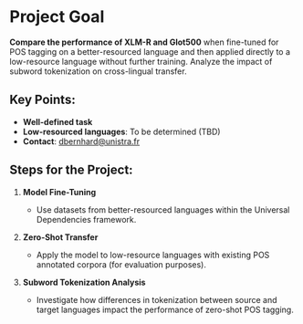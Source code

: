 # Project Goal
**Compare the performance of XLM-R and Glot500** when fine-tuned for POS tagging on a better-resourced language and then applied directly to a low-resource language without further training. Analyze the impact of subword tokenization on cross-lingual transfer.

## Key Points:
- **Well-defined task**
- **Low-resourced languages**: To be determined (TBD)
- **Contact**: [dbernhard@unistra.fr](mailto:dbernhard@unistra.fr)

## Steps for the Project:
1. **Model Fine-Tuning**  
   - Use datasets from better-resourced languages within the Universal Dependencies framework.
   
2. **Zero-Shot Transfer**  
   - Apply the model to low-resource languages with existing POS annotated corpora (for evaluation purposes).
   
3. **Subword Tokenization Analysis**  
   - Investigate how differences in tokenization between source and target languages impact the performance of zero-shot POS tagging.
